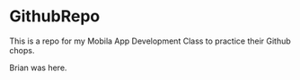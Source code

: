 # GithubRepo
This is a repo for my Mobila App Development Class to practice their Github chops.






Brian was here.
